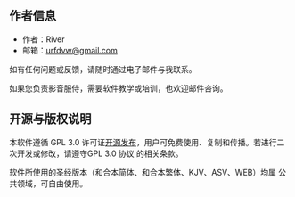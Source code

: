 ## 作者信息

-   作者：River
-   邮箱：urfdvw@gmail.com

如有任何问题或反馈，请随时通过电子邮件与我联系。

如果您负责影音服侍，需要软件教学或培训，也欢迎邮件咨询。

## 开源与版权说明

本软件遵循 GPL 3.0 许可证[开源发布](https://github.com/urfdvw/bible-presenter)，用户可免费使用、复制和传播。若进行二次开发或修改，请遵守GPL 3.0 协议 的相关条款。

软件所使用的圣经版本（和合本简体、和合本繁体、KJV、ASV、WEB）均属 公共领域，可自由使用。
